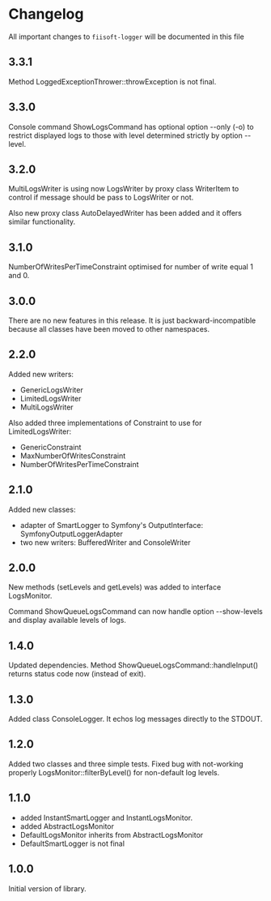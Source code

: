 # Changelog

All important changes to `fiisoft-logger` will be documented in this file

## 3.3.1

Method LoggedExceptionThrower::throwException is not final.

## 3.3.0

Console command ShowLogsCommand has optional option --only (-o) to restrict displayed logs to those with level
determined strictly by option --level.

## 3.2.0

MultiLogsWriter is using now LogsWriter by proxy class WriterItem to control if message should be pass to LogsWriter or not.

Also new proxy class AutoDelayedWriter has been added and it offers similar functionality.

## 3.1.0

NumberOfWritesPerTimeConstraint optimised for number of write equal 1 and 0.

## 3.0.0

There are no new features in this release. 
It is just backward-incompatible because all classes have been moved to other namespaces.

## 2.2.0

Added new writers:
* GenericLogsWriter
* LimitedLogsWriter
* MultiLogsWriter

Also added three implementations of Constraint to use for LimitedLogsWriter:
* GenericConstraint
* MaxNumberOfWritesConstraint
* NumberOfWritesPerTimeConstraint

## 2.1.0

Added new classes:
* adapter of SmartLogger to Symfony's OutputInterface: SymfonyOutputLoggerAdapter 
* two new writers: BufferedWriter and ConsoleWriter

## 2.0.0

New methods (setLevels and getLevels) was added to interface LogsMonitor.

Command ShowQueueLogsCommand can now handle option --show-levels and display available levels of logs.

## 1.4.0

Updated dependencies. Method ShowQueueLogsCommand::handleInput() returns status code now (instead of exit). 

## 1.3.0

Added class ConsoleLogger. It echos log messages directly to the STDOUT.

## 1.2.0

Added two classes and three simple tests.
Fixed bug with not-working properly LogsMonitor::filterByLevel() for non-default log levels.

## 1.1.0

 - added InstantSmartLogger and InstantLogsMonitor.
 - added AbstractLogsMonitor
 - DefaultLogsMonitor inherits from AbstractLogsMonitor 
 - DefaultSmartLogger is not final

## 1.0.0

Initial version of library.